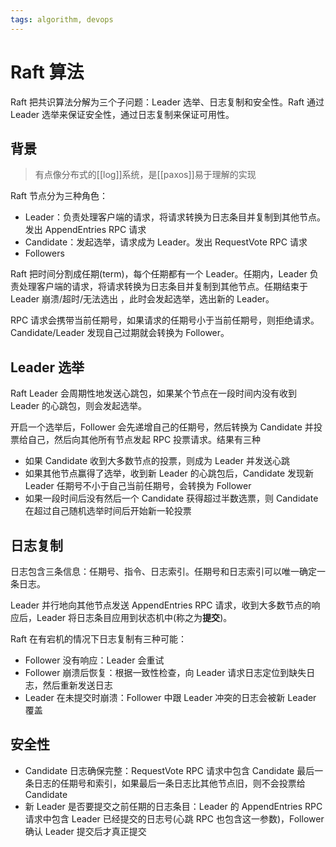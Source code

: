 ```yaml
---
tags: algorithm, devops
---
```


# Raft 算法

Raft 把共识算法分解为三个子问题：Leader 选举、日志复制和安全性。Raft 通过 Leader 选举来保证安全性，通过日志复制来保证可用性。

## 背景

> 有点像分布式的[[log]]系统，是[[paxos]]易于理解的实现

Raft 节点分为三种角色：

- Leader：负责处理客户端的请求，将请求转换为日志条目并复制到其他节点。发出 AppendEntries RPC 请求
- Candidate：发起选举，请求成为 Leader。发出 RequestVote RPC 请求
- Followers

Raft 把时间分割成任期(term)，每个任期都有一个 Leader。任期内，Leader 负责处理客户端的请求，将请求转换为日志条目并复制到其他节点。任期结束于 Leader 崩溃/超时/无法选出 ，此时会发起选举，选出新的 Leader。

RPC 请求会携带当前任期号，如果请求的任期号小于当前任期号，则拒绝请求。Candidate/Leader 发现自己过期就会转换为 Follower。

## Leader 选举

Raft Leader 会周期性地发送心跳包，如果某个节点在一段时间内没有收到 Leader 的心跳包，则会发起选举。

开启一个选举后，Follower 会先递增自己的任期号，然后转换为 Candidate 并投票给自己，然后向其他所有节点发起 RPC 投票请求。结果有三种

- 如果 Candidate 收到大多数节点的投票，则成为 Leader 并发送心跳
- 如果其他节点赢得了选举，收到新 Leader 的心跳包后，Candidate 发现新 Leader 任期号不小于自己当前任期号，会转换为 Follower
- 如果一段时间后没有然后一个 Candidate 获得超过半数选票，则 Candidate 在超过自己随机选举时间后开始新一轮投票

## 日志复制

日志包含三条信息：任期号、指令、日志索引。任期号和日志索引可以唯一确定一条日志。

Leader 并行地向其他节点发送 AppendEntries RPC 请求，收到大多数节点的响应后，Leader 将日志条目应用到状态机中(称之为**提交**)。

Raft 在有宕机的情况下日志复制有三种可能：

- Follower 没有响应：Leader 会重试
- Follower 崩溃后恢复：根据一致性检查，向 Leader 请求日志定位到缺失日志，然后重新发送日志
- Leader 在未提交时崩溃：Follower 中跟 Leader 冲突的日志会被新 Leader 覆盖

## 安全性

- Candidate 日志确保完整：RequestVote RPC 请求中包含 Candidate 最后一条日志的任期号和索引，如果最后一条日志比其他节点旧，则不会投票给 Candidate
- 新 Leader 是否要提交之前任期的日志条目：Leader 的 AppendEntries RPC 请求中包含 Leader 已经提交的日志号(心跳 RPC 也包含这一参数)，Follower 确认 Leader 提交后才真正提交

[//begin]: # "Autogenerated link references for markdown compatibility"
[database systems/logging]: <../../database/database systems/log.md> "logging"
[//end]: # "Autogenerated link references"
